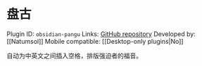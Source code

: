 # 盘古

Plugin ID: `obsidian-pangu`
Links: [GitHub repository](https://github.com/Natumsol/obsidian-pangu)
Developed by: [[Natumsol]]
Mobile compatible: [[Desktop-only plugins|No]]

自动为中英文之间插入空格，排版强迫者的福音。
